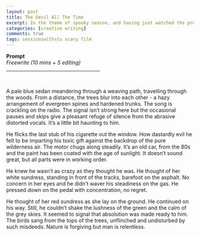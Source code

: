 ```yaml
---
layout: post
title: The Devil All The Time
excerpt: In the theme of spooky season, and having just watched the pretty harrowing Netflix movie of the same title, I was compelled to write about this gorgeous and visually haunting scene from the movie that I grasped onto (the old sedan driving through the woods). There are no spoilers, the inspiration of this image is pretty much it. I deviate from there, only inspired by symbolic misdoings from the titular film. 10 minute freewrite.
categories: [creative writing]
comments: true
tags: sessionswithstu scary film
---
```

<b>Prompt</b><br>
<em> Freewrite (10 mins + 5 editing)</em>
<br>
<hr align = "left" width="50%">
<br>

A pale blue sedan meandering through a weaving path, travelling through the woods. From a distance, the trees blur into each other - a hazy arrangement of evergreen spines and hardened trunks. The song is crackling on the radio. The signal isn’t strong here but the occasional pauses and skips give a pleasant refuge of silence from the abrasive distorted vocals. It’s a little bit haunting to him.

He flicks the last stub of his cigarette out the window. How dastardly evil he felt to be imparting his toxic gift against the backdrop of the pure wilderness air. The motor chugs along steadily. It’s an old car, from the 80s and the paint has been coated with the age of sunlight. It doesn’t sound great, but all parts were in working order.

He knew he wasn’t as crazy as they thought he was. He thought of her white sundress, standing in front of the tracks, barefoot on the asphalt. No concern in her eyes and he didn’t waver his steadiness on the gas. He pressed down on the pedal with concentration, no regret.

He thought of her red sundress as she lay on the ground. He continued on his way. Still, he couldn’t shake the lushness of the green and the calm of the grey skies. It seemed to signal that absolution was made ready to him. The birds sang from the tops of the trees, unflinched and undisturbed by such misdeeds. Nature is forgiving but man is relentless.
